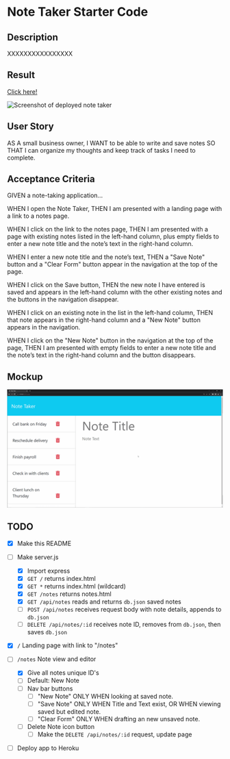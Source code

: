 # Note Taker Starter Code

## Description
XXXXXXXXXXXXXXXX

## Result
[Click here!](URL_TO_THE_DEPLOYED_APP)

![Screenshot of deployed note taker](LOCAL_URL_OF_SCREENSHOT)

## User Story
AS A small business owner,
I WANT to be able to write and save notes
SO THAT I can organize my thoughts and keep track of tasks I need to complete.

## Acceptance Criteria
GIVEN a note-taking application...

WHEN I open the Note Taker,
THEN I am presented with a landing page with a link to a notes page.

WHEN I click on the link to the notes page,
THEN I am presented with a page with existing notes listed in the left-hand column, plus empty fields to enter a new note title and the note’s text in the right-hand column.

WHEN I enter a new note title and the note’s text,
THEN a "Save Note" button and a "Clear Form" button appear in the navigation at the top of the page.

WHEN I click on the Save button,
THEN the new note I have entered is saved and appears in the left-hand column with the other existing notes and the buttons in the navigation disappear.

WHEN I click on an existing note in the list in the left-hand column,
THEN that note appears in the right-hand column and a "New Note" button appears in the navigation.

WHEN I click on the "New Note" button in the navigation at the top of the page,
THEN I am presented with empty fields to enter a new note title and the note’s text in the right-hand column and the button disappears.

## Mockup
![Something like this!](./mockup/11-express-homework-demo.gif)

## TODO
- [x] Make this README
- [ ] Make server.js
    - [x] Import express
    - [x] `GET /` returns index.html
    - [x] `GET *` returns index.html (wildcard)
    - [x] `GET /notes` returns notes.html
    - [x] `GET /api/notes` reads and returns `db.json` saved notes
    - [ ] `POST /api/notes` receives request body with note details, appends to `db.json`
    - [ ] `DELETE /api/notes/:id` receives note ID, removes from `db.json`, then saves `db.json`
- [x] `/` Landing page with link to "/notes"
- [ ] `/notes` Note view and editor
    - [x] Give all notes unique ID's
    - [ ] Default: New Note
    - [ ] Nav bar buttons
        - [ ] "New Note" ONLY WHEN looking at saved note.
        - [ ] "Save Note" ONLY WHEN Title and Text exist, OR WHEN viewing saved but edited note.
        - [ ] "Clear Form" ONLY WHEN drafting an new unsaved note.
    - [ ] Delete Note icon button
        - [ ] Make the `DELETE /api/notes/:id` request, update page
- [ ] Deploy app to Heroku



